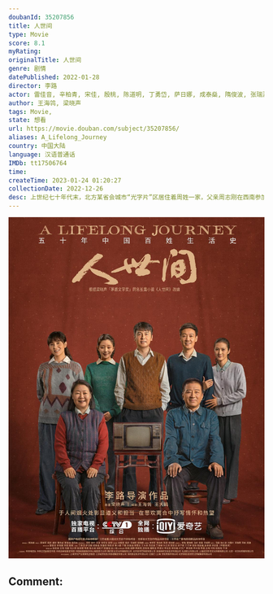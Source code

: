 ```yaml
---
doubanId: 35207856
title: 人世间
type: Movie
score: 8.1
myRating: 
originalTitle: 人世间
genre: 剧情
datePublished: 2022-01-28
director: 李路
actor: 雷佳音, 辛柏青, 宋佳, 殷桃, 陈道明, 丁勇岱, 萨日娜, 成泰燊, 隋俊波, 张瑞涵, 宋楚炎, 王大奇, 王阳, 李建义, 宋春丽, 张凯丽, 于震, 冯雷, 白志迪, 黄小蕾, 胡连馨, 吴幸键, 梁晓声, 马少骅, 徐百慧, 韩昊霖, 陆毅, 胡静, 房子斌, 丁海峰, 宫宏佳, 孙之鸿, 王艺禅, 沈晓海, 潘斌龙, 苗驰, 赵小锐, 舒耀瑄, 刘晓晔, 徐小飒, 徐松子, 于越, 李光复, 苇青, 卞涛, 许文广, 徐敏, 王晴, 张继波, 洪浚嘉, 方悦乔, 可旭, 李学政, 白红标, 姜寒, 尹键, 李大强, 黄俊鹏, 胡连华, 任铭松, 朱彬予, 马凡丁, 葛子铭, 李卓钊, 郭紫铭, 李思博, 王菁华, 曹克难, 纪帅, 李威, 郭凯敏, 孙晶晶, 马京京, 马卫军, 杨猛, 程诚, 王志刚, 王建兵, 潘洋, 姜冠南, 曹苑, 冯筱童, 荣梓希, 代皓宇, 刘沛
author: 王海鸰, 梁晓声
tags: Movie, 
state: 想看
url: https://movie.douban.com/subject/35207856/
aliases: A_Lifelong_Journey
country: 中国大陆
language: 汉语普通话
IMDb: tt17506764
time: 
createTime: 2023-01-24 01:20:27
collectionDate: 2022-12-26
desc: 上世纪七十年代末，北方某省会城市“光字片”区居住着周姓一家，父亲周志刚在西南参加“大三线”建设，长子周秉义响应国家号召成为第一批下乡知青，长女周蓉追随诗人丈夫远赴贵州乡村，周家只留下小弟周秉昆与周母相...
---
```


![image](assets/p2867957830.jpg)

Comment: 
---

